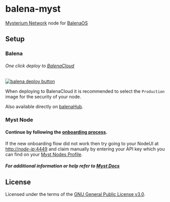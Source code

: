 # balena-myst
[Mysterium Network](https://www.mysterium.network/) node for [BalenaOS](https://www.balena.io/os/)

## Setup

### Balena
###### One click deploy to [BalenaCloud](https://www.balena.io/cloud)
[![balena deploy button](https://www.balena.io/deploy.svg)](https://dashboard.balena-cloud.com/deploy?repoUrl=https://github.com/otkd/balena-myst)

When deploying to BalenaCloud it is recommended to select the `Production` image for the security of your node.

Also available directly on [balenaHub](https://hub.balena.io/gh_otkd/balena-myst). 

### Myst Node
#### Continue by following the [onboarding process](https://mystnodes.com/onboarding).
If the new onboarding flow did not work then try going to your NodeUI at [http://*node-ip*:4449](http://*node-ip*:4449) and claim manually by entering your API key which you can find on your [Myst Nodes Profile](https://mystnodes.com/me).

##### For additional information or help refer to [Myst Docs](https://docs.mysterium.network/)

## License
Licensed under the terms of the [GNU General Public License v3.0](./LICENSE).
